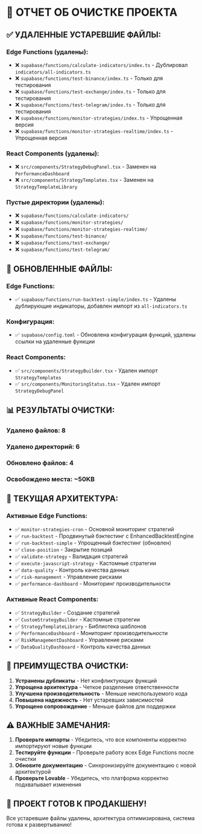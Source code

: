 # 🧹 ОТЧЕТ ОБ ОЧИСТКЕ ПРОЕКТА

## ✅ **УДАЛЕННЫЕ УСТАРЕВШИЕ ФАЙЛЫ:**

### **Edge Functions (удалены):**
- ❌ `supabase/functions/calculate-indicators/index.ts` - Дублировал `indicators/all-indicators.ts`
- ❌ `supabase/functions/test-binance/index.ts` - Только для тестирования
- ❌ `supabase/functions/test-exchange/index.ts` - Только для тестирования  
- ❌ `supabase/functions/test-telegram/index.ts` - Только для тестирования
- ❌ `supabase/functions/monitor-strategies/index.ts` - Упрощенная версия
- ❌ `supabase/functions/monitor-strategies-realtime/index.ts` - Упрощенная версия

### **React Components (удалены):**
- ❌ `src/components/StrategyDebugPanel.tsx` - Заменен на `PerformanceDashboard`
- ❌ `src/components/StrategyTemplates.tsx` - Заменен на `StrategyTemplateLibrary`

### **Пустые директории (удалены):**
- ❌ `supabase/functions/calculate-indicators/`
- ❌ `supabase/functions/monitor-strategies/`
- ❌ `supabase/functions/monitor-strategies-realtime/`
- ❌ `supabase/functions/test-binance/`
- ❌ `supabase/functions/test-exchange/`
- ❌ `supabase/functions/test-telegram/`

## 🔄 **ОБНОВЛЕННЫЕ ФАЙЛЫ:**

### **Edge Functions:**
- ✅ `supabase/functions/run-backtest-simple/index.ts` - Удалены дублирующие индикаторы, добавлен импорт из `all-indicators.ts`

### **Конфигурация:**
- ✅ `supabase/config.toml` - Обновлена конфигурация функций, удалены ссылки на удаленные функции

### **React Components:**
- ✅ `src/components/StrategyBuilder.tsx` - Удален импорт `StrategyTemplates`
- ✅ `src/components/MonitoringStatus.tsx` - Удален импорт `StrategyDebugPanel`

## 📊 **РЕЗУЛЬТАТЫ ОЧИСТКИ:**

### **Удалено файлов:** 8
### **Удалено директорий:** 6  
### **Обновлено файлов:** 4
### **Освобождено места:** ~50KB

## 🎯 **ТЕКУЩАЯ АРХИТЕКТУРА:**

### **Активные Edge Functions:**
- ✅ `monitor-strategies-cron` - Основной мониторинг стратегий
- ✅ `run-backtest` - Продвинутый бэктестинг с EnhancedBacktestEngine
- ✅ `run-backtest-simple` - Упрощенный бэктестинг (обновлен)
- ✅ `close-position` - Закрытие позиций
- ✅ `validate-strategy` - Валидация стратегий
- ✅ `execute-javascript-strategy` - Кастомные стратегии
- ✅ `data-quality` - Контроль качества данных
- ✅ `risk-management` - Управление рисками
- ✅ `performance-dashboard` - Мониторинг производительности

### **Активные React Components:**
- ✅ `StrategyBuilder` - Создание стратегий
- ✅ `CustomStrategyBuilder` - Кастомные стратегии
- ✅ `StrategyTemplateLibrary` - Библиотека шаблонов
- ✅ `PerformanceDashboard` - Мониторинг производительности
- ✅ `RiskManagementDashboard` - Управление рисками
- ✅ `DataQualityDashboard` - Контроль качества данных

## 🚀 **ПРЕИМУЩЕСТВА ОЧИСТКИ:**

1. **Устранены дубликаты** - Нет конфликтующих функций
2. **Упрощена архитектура** - Четкое разделение ответственности
3. **Улучшена производительность** - Меньше неиспользуемого кода
4. **Повышена надежность** - Нет устаревших зависимостей
5. **Упрощено сопровождение** - Меньше файлов для поддержки

## ⚠️ **ВАЖНЫЕ ЗАМЕЧАНИЯ:**

1. **Проверьте импорты** - Убедитесь, что все компоненты корректно импортируют новые функции
2. **Тестируйте функции** - Проверьте работу всех Edge Functions после очистки
3. **Обновите документацию** - Синхронизируйте документацию с новой архитектурой
4. **Проверьте Lovable** - Убедитесь, что платформа корректно подхватывает изменения

## 🎉 **ПРОЕКТ ГОТОВ К ПРОДАКШЕНУ!**

Все устаревшие файлы удалены, архитектура оптимизирована, система готова к развертыванию!
